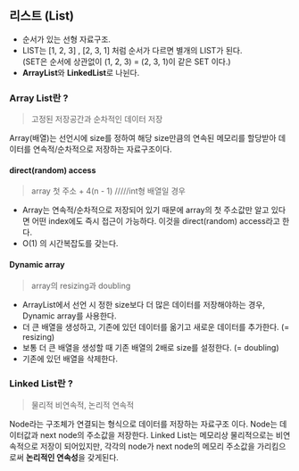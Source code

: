 ## 리스트 (List)

- 순서가 있는 선형 자료구조.
- LIST는 [1, 2, 3] , [2, 3, 1] 처럼 순서가 다르면 별개의 LIST가 된다. </br>
  (SET은 순서에 상관없이 (1, 2, 3) = (2, 3, 1)이 같은 SET 이다.) </br>
- **ArrayList**와 **LinkedList**로 나뉜다.

### Array List란 ?

> 고정된 저장공간과 순차적인 데이터 저장

Array(배열)는 선언시에 size를 정하여 해당 size만큼의 연속된 메모리를 할당받아 데이터를 연속적/순차적으로 저장하는 자료구조이다.

#### direct(random) access

> array 첫 주소 + 4(n - 1) /////int형 배열일 경우

- Array는 연속적/순차적으로 저장되어 있기 때문에 array의 첫 주소값만 알고 있다면 어떤 index에도 즉시 접근이 가능하다. 이것을 direct(random) access라고 한다.
- O(1) 의 시간복잡도를 갖는다.

#### Dynamic array

> array의 resizing과 doubling

- ArrayList에서 선언 시 정한 size보다 더 많은 데이터를 저장해야하는 경우, Dynamic array를 사용한다.
- 더 큰 배열을 생성하고, 기존에 있던 데이터를 옮기고 새로운 데이터를 추가한다. (= resizing)
- 보통 더 큰 배열을 생성할 때 기존 배열의 2배로 size를 설정한다. (= doubling)
- 기존에 있던 배열을 삭제한다.

### Linked List란 ?

> 물리적 비연속적, 논리적 연속적

Node라는 구조체가 연결되는 형식으로 데이터를 저장하는 자료구조 이다.
Node는 데이터값과 next node의 주소값을 저장한다.
Linked List는 메모리상 물리적으로는 비연속적으로 저장이 되어있지만, 각각의 node가 next node의 메모리 주소값을 가리킴으로써 **논리적인 연속성**을 갖게된다.
